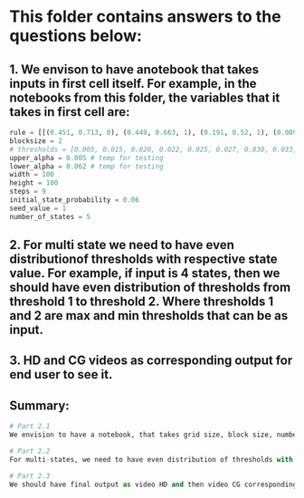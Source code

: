 # This folder contains answers to the questions below:

## 1. We envison to have anotebook that takes inputs in first cell itself. For example, in the notebooks from this folder, the variables that it takes in first cell are:

```Python
rule = [[(0.451, 0.713, 0), (0.449, 0.663, 1), (0.191, 0.52, 1), (0.089, 0.296, 0)], [(0.332, 0.51, 0), (0.084, 0.307, 0), (0.182, 0.465, 1)], [(0.799, 0.902, 0), (0.303, 0.456, 0), (0.835, 0.984, 1)]]
blocksize = 2
# thresholds = [0.005, 0.015, 0.020, 0.022, 0.025, 0.027, 0.030, 0.033, 0.035, 0.038, 0.041, 0.044, 0.047, 0.050, 0.053, 0.056, 0.059, 0.062]
upper_alpha = 0.005 # temp for testing
lower_alpha = 0.062 # temp for testing
width = 100
height = 100
steps = 9
initial_state_probability = 0.06
seed_value = 1
number_of_states = 5
```

## 2. For multi state we need to have even distributionof thresholds with respective state value. For example, if input is 4 states, then we should have even distribution of thresholds from threshold 1 to threshold 2. Where thresholds 1 and 2 are max and min thresholds that can be as input. 

## 3. HD and CG videos as corresponding output for end user to see it.

## Summary:
```python
# Part 2.1
We envision to have a notebook, that takes grid size, block size, number_of_states, etc. as input from user initially (at later stage)

# Part 2.2
For multi-states, we need to have even distribution of thresholds with respective state value. For example, with lets say, input is 4 states, then we should have an even distribution of thresholds from threshold1 to thresholds2 where thresholds 1 and 2 are max and min thresholds that can be as input. 4 states, 2 thresholds (max and min) ==> evenly divide 2 thresholds and assign one state to each of it (something that Hugo et al has done)

# Part 2.3
We should have final output as video HD and then video CG corresponding to each other so that it is easier to track for a person to see the difference.

```